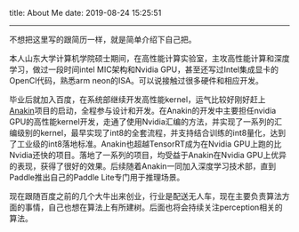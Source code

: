 title: About Me
date: 2019-08-24 15:25:51

---

不想把这里写的跟简历一样，就是简单介绍下自己把。

本人山东大学计算机学院硕士期间，在高性能计算实验室，主攻高性能计算和深度学习，做过一段时间intel MIC架构和Nvidia GPU，甚至还写过Intel集成显卡的OpenCl代码，熟悉arm neon的ISA。可以说接触过很多硬件和相应开发。

毕业后就加入百度，在系统部继续开发高性能kernel，运气比较好刚好赶上[Anakin](https://github.com/PaddlePaddle/Anakin)项目的启动，全程参与设计和开发。在Anakin的开发中主要担任nvidia GPU的高性能kernel开发，走通了使用Nvidia汇编的方法，并实现了一系列的汇编级别的kernel，最早实现了int8的全套流程，并支持结合训练的int8量化，达到了工业级的int8落地标准。Anakin也超越TensorRT成为在Nvidia GPU上跑的比Nvidia还快的项目。落地了一系列的项目，均受益于Anakin在Nvidia GPU上优异的表现，获得了很好的效果。后续随着Anakin一同加入深度学习技术部，直到Paddle推出自己的Paddle Lite专门用于推理场景。

现在跟随百度之前的几个大牛出来创业，行业是配送无人车，现在主要负责算法方面的事情，自己也想在算法上有所建树。后面也将会持续关注perception相关的算法。